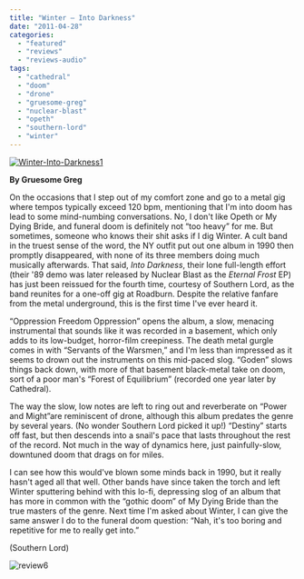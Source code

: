 ```yaml
---
title: "Winter – Into Darkness"
date: "2011-04-28"
categories: 
  - "featured"
  - "reviews"
  - "reviews-audio"
tags: 
  - "cathedral"
  - "doom"
  - "drone"
  - "gruesome-greg"
  - "nuclear-blast"
  - "opeth"
  - "southern-lord"
  - "winter"
---
```


[![](http://www.hellbound.ca/wp-content/uploads/2011/04/Winter-Into-Darkness1.jpg "Winter-Into-Darkness1")](http://www.hellbound.ca/wp-content/uploads/2011/04/Winter-Into-Darkness1.jpg)

**By Gruesome Greg**

On the occasions that I step out of my comfort zone and go to a metal gig where tempos typically exceed 120 bpm, mentioning that I'm into doom has lead to some mind-numbing conversations. No, I don't like Opeth or My Dying Bride, and funeral doom is definitely not “too heavy” for me. But sometimes, someone who knows their shit asks if I dig Winter. A cult band in the truest sense of the word, the NY outfit put out one album in 1990 then promptly disappeared, with none of its three members doing much musically afterwards. That said, _Into Darkness_, their lone full-length effort (their '89 demo was later released by Nuclear Blast as the _Eternal Frost_ EP) has just been reissued for the fourth time, courtesy of Southern Lord, as the band reunites for a one-off gig at Roadburn. Despite the relative fanfare from the metal underground, this is the first time I've ever heard it.

“Oppression Freedom Oppression” opens the album, a slow, menacing instrumental that sounds like it was recorded in a basement, which only adds to its low-budget, horror-film creepiness. The death metal gurgle comes in with “Servants of the Warsmen,” and I'm less than impressed as it seems to drown out the instruments on this mid-paced slog. “Goden” slows things back down, with more of that basement black-metal take on doom, sort of a poor man's “Forest of Equilibrium” (recorded one year later by Cathedral).

The way the slow, low notes are left to ring out and reverberate on “Power and Might”are reminiscent of drone, although this album predates the genre by several years. (No wonder Southern Lord picked it up!) “Destiny” starts off fast, but then descends into a snail's pace that lasts throughout the rest of the record. Not much in the way of dynamics here, just painfully-slow, downtuned doom that drags on for miles.

I can see how this would've blown some minds back in 1990, but it really hasn't aged all that well. Other bands have since taken the torch and left Winter sputtering behind with this lo-fi, depressing slog of an album that has more in common with the “gothic doom” of My Dying Bride than the true masters of the genre. Next time I'm asked about Winter, I can give the same answer I do to the funeral doom question: “Nah, it's too boring and repetitive for me to really get into.”

(Southern Lord)

![](http://www.hellbound.ca/wp-content/uploads/2009/08/review6.png "review6")

